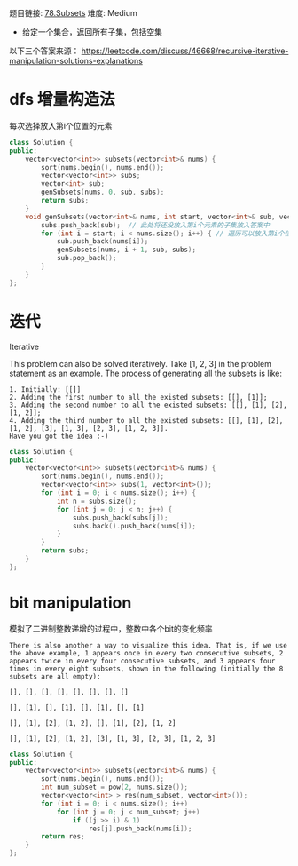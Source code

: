 题目链接: [78.Subsets][1]
难度: Medium

- 给定一个集合，返回所有子集，包括空集

以下三个答案来源：
https://leetcode.com/discuss/46668/recursive-iterative-manipulation-solutions-explanations

# dfs 增量构造法
每次选择放入第i个位置的元素
```cpp
class Solution {
public:
    vector<vector<int>> subsets(vector<int>& nums) {
        sort(nums.begin(), nums.end());
        vector<vector<int>> subs;
        vector<int> sub;  
        genSubsets(nums, 0, sub, subs);
        return subs; 
    }
    void genSubsets(vector<int>& nums, int start, vector<int>& sub, vector<vector<int>>& subs) {
        subs.push_back(sub);  // 此处将还没放入第i个元素的子集放入答案中
        for (int i = start; i < nums.size(); i++) { // 遍历可以放入第i个位置的元素
            sub.push_back(nums[i]);
            genSubsets(nums, i + 1, sub, subs);
            sub.pop_back();
        }
    }
};
```

# 迭代

Iterative

This problem can also be solved iteratively. Take [1, 2, 3] in the problem statement as an example. The process of generating all the subsets is like:
```
1. Initially: [[]]
2. Adding the first number to all the existed subsets: [[], [1]];
3. Adding the second number to all the existed subsets: [[], [1], [2], [1, 2]];
4. Adding the third number to all the existed subsets: [[], [1], [2], [1, 2], [3], [1, 3], [2, 3], [1, 2, 3]].
Have you got the idea :-)
```

```cpp
class Solution {
public:
    vector<vector<int>> subsets(vector<int>& nums) {
        sort(nums.begin(), nums.end());
        vector<vector<int>> subs(1, vector<int>());
        for (int i = 0; i < nums.size(); i++) {
            int n = subs.size();
            for (int j = 0; j < n; j++) {
                subs.push_back(subs[j]); 
                subs.back().push_back(nums[i]);
            }
        }
        return subs;
    }
}; 
```

# bit manipulation
模拟了二进制整数递增的过程中，整数中各个bit的变化频率
```
There is also another a way to visualize this idea. That is, if we use the above example, 1 appears once in every two consecutive subsets, 2 appears twice in every four consecutive subsets, and 3 appears four times in every eight subsets, shown in the following (initially the 8 subsets are all empty):

[], [], [], [], [], [], [], []

[], [1], [], [1], [], [1], [], [1]

[], [1], [2], [1, 2], [], [1], [2], [1, 2]

[], [1], [2], [1, 2], [3], [1, 3], [2, 3], [1, 2, 3]
```

```cpp
class Solution {
public:
    vector<vector<int>> subsets(vector<int>& nums) {
        sort(nums.begin(), nums.end());
        int num_subset = pow(2, nums.size()); 
        vector<vector<int> > res(num_subset, vector<int>());
        for (int i = 0; i < nums.size(); i++)
            for (int j = 0; j < num_subset; j++)
                if ((j >> i) & 1)
                    res[j].push_back(nums[i]);
        return res;  
    }
};
```

[1]: https://leetcode.com/problems/subsets/
